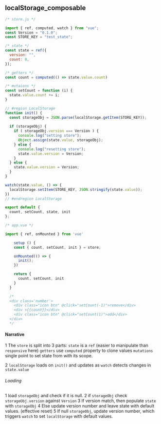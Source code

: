 ## localStorage_composable

``` js
/* store.js */

import { ref, computed, watch } from "vue";
const Version = "0.1.0";
const STORE_KEY = "test_state";

/* state */
const state = ref({
  version: "",
  count: 0,
});

/* getters */
const count = computed(() => state.value.count)

/* mutaions */
const setCount = function (i) {
  state.value.count += i;
}

// #region LocalStorage 
function init() {
  const storageObj = JSON.parse(localStorage.getItem(STORE_KEY));
      
  if (storageObj) {
    if ( storageObj.version === Version ) {
      console.log("setting store");
      Object.assign(state.value, storageObj);
    } else {
      console.log("resetting store");
      state.value.version = Version;
    }
  } else {
    state.value.version = Version;
  }
}

watch(state.value, () => {
  localStorage.setItem(STORE_KEY, JSON.stringify(state.value));
})
// #endregion LocalStorage 

export default { 
  count, setCount, state, init 
};
```

``` js
/* app.vue */

import { ref, onMounted } from 'vue'

    setup () {      
    const { count, setCount, init } = store;

    onMounted(() => {
      init();
    })

    return {
      count, setCount, init
    }
  }

  /* 
  <div class='number'>
    <div class="icon btn" @click="setCount(-1)">remove</div>
    <div >{{count}}</div>
    <div class="icon btn" @click="setCount(1)">add</div>    
  </div>
  */
  ```
  
  #### Narrative
1 The `store` is split into 3 parts:
  `state` is a `ref` (easier to manipulate than `responsive` here)
  `getters` use `computed` property to clone values
  `mutations` single point to set state from with its scope.
  
2 `localStorage` loads on `init()` and updates as `watch` detects changes in `state.value`

###### Loading
1 load `storageObj` and check if it is null.
2 if `storageObj` check `storageObj.version` against `Version`
3 If version match, then populate `state` with `storageObj`
4 Else update version number and leave state with default values. (effective reset)
5 If null `storageObj`, update version number, which triggers `watch` to set `localStorage` with default values.
  
